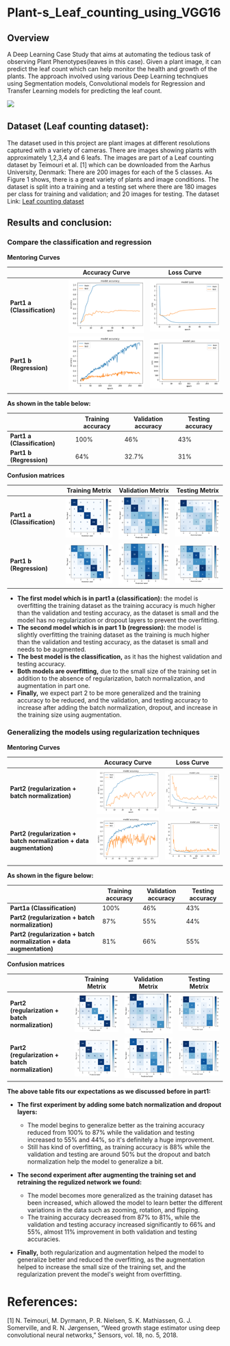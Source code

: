 # Plant-s_Leaf_counting_using_VGG16

## Overview
A Deep Learning Case Study that aims at automating the tedious task of observing Plant Phenotypes(leaves in this case). Given a plant image, it can predict the leaf count which can help monitor the health and growth of the plants. The approach involved using various Deep Learning technqiues using Segmentation models, Convolutional models for Regression and Transfer Learning models for predicting the leaf count.

![](Images/output1.png)

## Dataset (Leaf counting dataset):
The dataset used in this project are plant images at different resolutions captured with a variety of cameras. There are images showing plants with approximately 1,2,3,4 and 6 leafs. The images are part of a Leaf counting dataset by Teimouri et al. [1] which can be downloaded from the Aarhus University, Denmark:
There are 200 images for each of the 5 classes. As Figure 1 shows, there is a great variety of plants and image conditions. The dataset is split into a training and a testing set where there are 180 images per class for training and validation; and 20 images for testing.
The dataset Link: [Leaf counting dataset](https://vision.eng.au.dk/leaf-counting-dataset/)

## Results and conclusion:

### Compare the classification and regression
**Mentoring Curves**

|                              | Accuracy Curve | Loss Curve              |
|------------------------------|------------------------|-------------------------|
| **Part1 a (Classification)** | ![](Images/output.png) | ![](Images/output2.png) |
| **Part1 b (Regression)**     | ![](Images/output6.png) | ![](Images/output7.png) |


**As shown in the table below:**

|                              | Training accuracy   | Validation accuracy   |    Testing accuracy  |
|------------------------------|---------------------|-----------------------|----------------------|
| **Part1 a (Classification)** | 100%                | 46%                   |          43%         |
| **Part1 b (Regression)**     | 64%                 | 32.7%                 |          31%         |

**Confusion matrices**

|                              | Training Metrix         | Validation Metrix       | Testing Metrix           |
|------------------------------|-------------------------|-------------------------|--------------------------|
| **Part1 a (Classification)** | ![](Images/output3.png) | ![](Images/output4.png) | ![](Images/output5.png)  |
| **Part1 b (Regression)**     | ![](Images/output8.png) | ![](Images/output9.png) | ![](Images/output10.png) |


- **The first model which is in part1 a (classification):** the model is overfitting the training dataset as the training accuracy is much higher than the validation and testing accuracy, as the dataset is small and the model has no regularization or dropout layers to prevent the overfitting.
- **The second model which is in part 1 b (regression):** the model is slightly overfitting the training dataset as the training is much higher than the validation and testing accuracy, as the dataset is small and needs to be augmented.
- **The best model is the classification,** as it has the highest validation and testing accuracy.
- **Both models are overfitting,** due to the small size of the training set in addition to the absence of regularization, batch normalization, and augmentation in part one.
- **Finally,** we expect part 2 to be more generalized and the training accuracy to be reduced, and the validation, and testing accuracy to increase after adding the batch normalization, dropout, and increase in the training size using augmentation.

### Generalizing the models using regularization techniques

**Mentoring Curves**

|                              | Accuracy Curve           | Loss Curve               |
|------------------------------|--------------------------|--------------------------|
| **Part2 (regularization + batch normalization)** | ![](Images/output11.png) | ![](Images/output12.png) |
| **Part2 (regularization + batch normalization + data augmentation)**     | ![](Images/output16.png) | ![](Images/output17.png) |


**As shown in the figure below:**

|                                                                      | Training accuracy | Validation accuracy | Testing accuracy |
|----------------------------------------------------------------------|-------------------|---------------------|------------------|
| **Part1a (Classification)**                                          | 100%              | 46%                 | 43%              |
| **Part2 (regularization + batch normalization)**                     | 87%               | 55%                 | 44%              |
| **Part2 (regularization + batch normalization + data augmentation)** | 81%               | 66%                 | 55%              |

**Confusion matrices**
 
|                                                    | Training Metrix          | Validation Metrix        | Testing Metrix           |
|----------------------------------------------------|--------------------------|--------------------------|--------------------------|
| **Part2 (regularization + batch normalization)**   | ![](Images/output13.png) | ![](Images/output14.png) | ![](Images/output15.png) |
| **Part2 (regularization + batch normalization)**   | ![](Images/output18.png) | ![](Images/output19.png) | ![](Images/output20.png) |


**The above table fits our expectations as we discussed before in part1:**

- **The first experiment by adding some batch normalization and dropout layers:**
    - The model begins to generalize better as the training accuracy reduced from 100% to 87% while the validation and testing increased to 55% and 44%, so it's definitely a huge improvement.
    - Still has kind of overfitting, as training accuracy is 88% while the validation and testing are around 50% but the dropout and batch normalization help the model to generalize a bit.

- **The second experiment after augmenting the training set and retraining the regulized network we found:**
    - The model becomes more generalized as the training dataset has been increased, which allowed the model to learn better the different variations in the data such as zooming, rotation, and flipping.
    - The training accuracy decreased from 87% to 81%, while the validation and testing accuracy increased significantly to 66% and 55%, almost 11% improvement in both validation and testing accuracies.

- **Finally,** both regularization and augmentation helped the model to generalize better and reduced the overfitting, as the augmentation helped to increase the small size of the training set, and the regularization prevent the model's weight from overfitting.

# References:
[1] N. Teimouri, M. Dyrmann, P. R. Nielsen, S. K. Mathiassen, G. J. Somerville, and R. N. Jørgensen, “Weed growth stage estimator using deep convolutional neural networks,” Sensors, vol. 18, no. 5, 2018.
